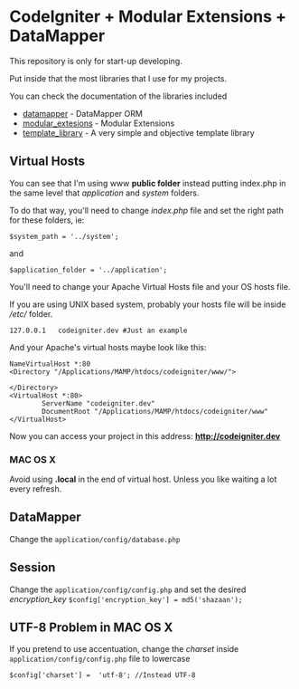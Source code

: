 CodeIgniter + Modular Extensions + DataMapper
=============================================

This repository is only for start-up developing.

Put inside that the most libraries that I use for
my projects.

You can check the documentation of the libraries
included

* [datamapper](http://datamapper.wanwizard.eu/) - DataMapper ORM
* [modular_extesions](https://bitbucket.org/wiredesignz/codeigniter-modular-extensions-hmvc/wiki/Home) - Modular Extensions
* [template_library](http://maestric.com/doc/php/codeigniter_template) - A very simple and objective template library

Virtual Hosts
-------------

You can see that I'm using www **public folder**
instead putting index.php in the same level that
*application* and *system* folders.

To do that way, you'll need to change *index.php*
file and set the right path for these folders, ie:

	$system_path = '../system';

and

	$application_folder = '../application';

You'll need to change your Apache Virtual Hosts file
and your OS hosts file.

If you are using UNIX based system, probably your
hosts file will be inside */etc/* folder.

	127.0.0.1	codeigniter.dev #Just an example

And your Apache's virtual hosts maybe look like this:

	NameVirtualHost *:80
	<Directory "/Applications/MAMP/htdocs/codeigniter/www/">

	</Directory>
	<VirtualHost *:80>
	        ServerName "codeigniter.dev"
	        DocumentRoot "/Applications/MAMP/htdocs/codeigniter/www"
	</VirtualHost>

Now you can access your project in this address: **http://codeigniter.dev**

### MAC OS X

Avoid using **.local** in the end of virtual host. Unless you like waiting
a lot every refresh.


DataMapper
----------

Change the ``application/config/database.php``

Session
-------

Change the ``application/config/config.php`` and set the desired *encryption_key* ``$config['encryption_key'] = md5('shazaan');``

UTF-8 Problem in MAC OS X
-------------------------

If you pretend to use accentuation, change the *charset*
inside ``application/config/config.php`` file to lowercase

	$config['charset'] =  'utf-8'; //Instead UTF-8

